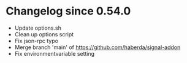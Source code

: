# Changelog since 0.54.0
- Update options.sh 
- Clean up options script 
- Fix json-rpc typo 
- Merge branch 'main' of https://github.com/haberda/signal-addon 
- Fix environmentvariable setting 
